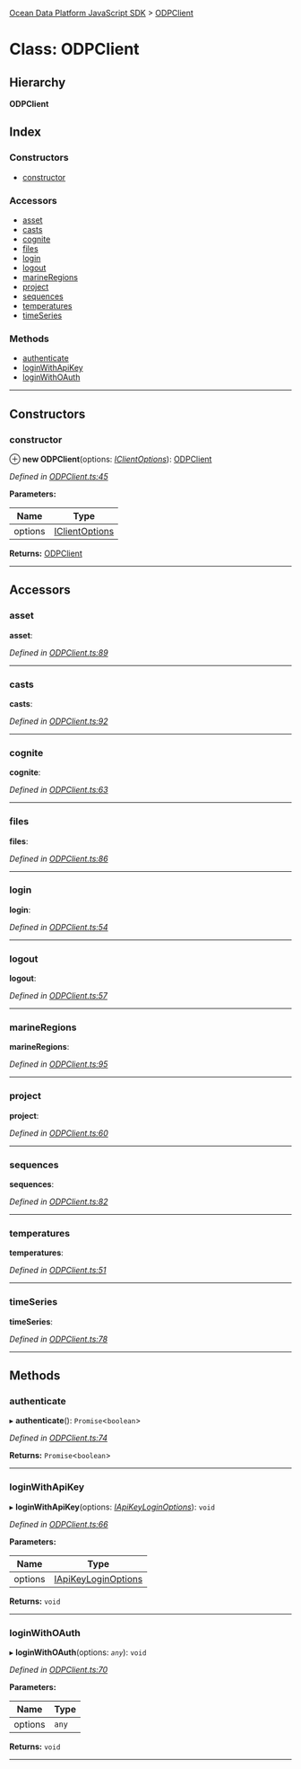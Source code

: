 [Ocean Data Platform JavaScript SDK](../README.md) > [ODPClient](../classes/odpclient.md)

# Class: ODPClient

## Hierarchy

**ODPClient**

## Index

### Constructors

* [constructor](odpclient.md#constructor)

### Accessors

* [asset](odpclient.md#asset)
* [casts](odpclient.md#casts)
* [cognite](odpclient.md#cognite)
* [files](odpclient.md#files)
* [login](odpclient.md#login)
* [logout](odpclient.md#logout)
* [marineRegions](odpclient.md#marineregions)
* [project](odpclient.md#project)
* [sequences](odpclient.md#sequences)
* [temperatures](odpclient.md#temperatures)
* [timeSeries](odpclient.md#timeseries)

### Methods

* [authenticate](odpclient.md#authenticate)
* [loginWithApiKey](odpclient.md#loginwithapikey)
* [loginWithOAuth](odpclient.md#loginwithoauth)

---

## Constructors

<a id="constructor"></a>

###  constructor

⊕ **new ODPClient**(options: *[IClientOptions](../interfaces/iclientoptions.md)*): [ODPClient](odpclient.md)

*Defined in [ODPClient.ts:45](https://github.com/C4IROcean/ODP-sdk-js/blob/17df383/source/ODPClient.ts#L45)*

**Parameters:**

| Name | Type |
| ------ | ------ |
| options | [IClientOptions](../interfaces/iclientoptions.md) |

**Returns:** [ODPClient](odpclient.md)

___

## Accessors

<a id="asset"></a>

###  asset

**asset**: 

*Defined in [ODPClient.ts:89](https://github.com/C4IROcean/ODP-sdk-js/blob/17df383/source/ODPClient.ts#L89)*

___
<a id="casts"></a>

###  casts

**casts**: 

*Defined in [ODPClient.ts:92](https://github.com/C4IROcean/ODP-sdk-js/blob/17df383/source/ODPClient.ts#L92)*

___
<a id="cognite"></a>

###  cognite

**cognite**: 

*Defined in [ODPClient.ts:63](https://github.com/C4IROcean/ODP-sdk-js/blob/17df383/source/ODPClient.ts#L63)*

___
<a id="files"></a>

###  files

**files**: 

*Defined in [ODPClient.ts:86](https://github.com/C4IROcean/ODP-sdk-js/blob/17df383/source/ODPClient.ts#L86)*

___
<a id="login"></a>

###  login

**login**: 

*Defined in [ODPClient.ts:54](https://github.com/C4IROcean/ODP-sdk-js/blob/17df383/source/ODPClient.ts#L54)*

___
<a id="logout"></a>

###  logout

**logout**: 

*Defined in [ODPClient.ts:57](https://github.com/C4IROcean/ODP-sdk-js/blob/17df383/source/ODPClient.ts#L57)*

___
<a id="marineregions"></a>

###  marineRegions

**marineRegions**: 

*Defined in [ODPClient.ts:95](https://github.com/C4IROcean/ODP-sdk-js/blob/17df383/source/ODPClient.ts#L95)*

___
<a id="project"></a>

###  project

**project**: 

*Defined in [ODPClient.ts:60](https://github.com/C4IROcean/ODP-sdk-js/blob/17df383/source/ODPClient.ts#L60)*

___
<a id="sequences"></a>

###  sequences

**sequences**: 

*Defined in [ODPClient.ts:82](https://github.com/C4IROcean/ODP-sdk-js/blob/17df383/source/ODPClient.ts#L82)*

___
<a id="temperatures"></a>

###  temperatures

**temperatures**: 

*Defined in [ODPClient.ts:51](https://github.com/C4IROcean/ODP-sdk-js/blob/17df383/source/ODPClient.ts#L51)*

___
<a id="timeseries"></a>

###  timeSeries

**timeSeries**: 

*Defined in [ODPClient.ts:78](https://github.com/C4IROcean/ODP-sdk-js/blob/17df383/source/ODPClient.ts#L78)*

___

## Methods

<a id="authenticate"></a>

###  authenticate

▸ **authenticate**(): `Promise`<`boolean`>

*Defined in [ODPClient.ts:74](https://github.com/C4IROcean/ODP-sdk-js/blob/17df383/source/ODPClient.ts#L74)*

**Returns:** `Promise`<`boolean`>

___
<a id="loginwithapikey"></a>

###  loginWithApiKey

▸ **loginWithApiKey**(options: *[IApiKeyLoginOptions](../interfaces/iapikeyloginoptions.md)*): `void`

*Defined in [ODPClient.ts:66](https://github.com/C4IROcean/ODP-sdk-js/blob/17df383/source/ODPClient.ts#L66)*

**Parameters:**

| Name | Type |
| ------ | ------ |
| options | [IApiKeyLoginOptions](../interfaces/iapikeyloginoptions.md) |

**Returns:** `void`

___
<a id="loginwithoauth"></a>

###  loginWithOAuth

▸ **loginWithOAuth**(options: *`any`*): `void`

*Defined in [ODPClient.ts:70](https://github.com/C4IROcean/ODP-sdk-js/blob/17df383/source/ODPClient.ts#L70)*

**Parameters:**

| Name | Type |
| ------ | ------ |
| options | `any` |

**Returns:** `void`

___

